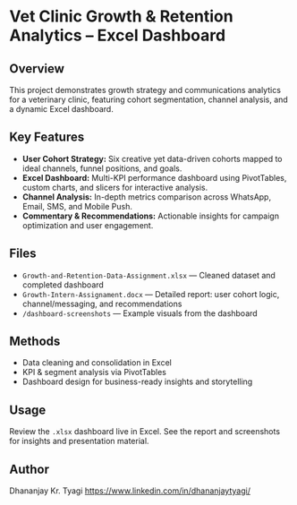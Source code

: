 # Vet Clinic Growth & Retention Analytics – Excel Dashboard

## Overview
This project demonstrates growth strategy and communications analytics for a veterinary clinic, featuring cohort segmentation, channel analysis, and a dynamic Excel dashboard.

## Key Features
- **User Cohort Strategy:** Six creative yet data-driven cohorts mapped to ideal channels, funnel positions, and goals.
- **Excel Dashboard:** Multi-KPI performance dashboard using PivotTables, custom charts, and slicers for interactive analysis.
- **Channel Analysis:** In-depth metrics comparison across WhatsApp, Email, SMS, and Mobile Push.
- **Commentary & Recommendations:** Actionable insights for campaign optimization and user engagement.

## Files
- `Growth-and-Retention-Data-Assignment.xlsx` — Cleaned dataset and completed dashboard
- `Growth-Intern-Assignament.docx` — Detailed report: user cohort logic, channel/messaging, and recommendations
- `/dashboard-screenshots` — Example visuals from the dashboard

## Methods
- Data cleaning and consolidation in Excel
- KPI & segment analysis via PivotTables
- Dashboard design for business-ready insights and storytelling

## Usage
Review the `.xlsx` dashboard live in Excel. See the report and screenshots for insights and presentation material.

## Author
Dhananjay Kr. Tyagi
https://www.linkedin.com/in/dhananjaytyagi/
